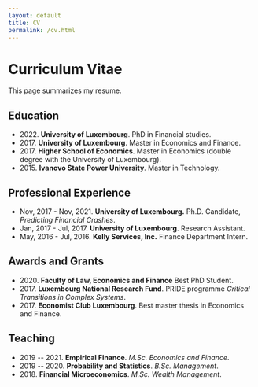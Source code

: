 ```yaml
---
layout: default
title: CV
permalink: /cv.html
---
```


# Curriculum Vitae

This page summarizes my resume. 
<!-- Please click [[here][my_cv]] for a complete, printer-friendly version. -->

## Education

- 2022.&nbsp;**University of Luxembourg**. PhD in Financial studies.
- 2017.&nbsp;**University of Luxembourg**. Master in Economics and Finance.
- 2017.&nbsp;**Higher School of Economics**. Master in Economics (double degree with the University of Luxembourg).
- 2015.&nbsp;**Ivanovo State Power University**. Master in Technology.

## Professional Experience

- Nov, 2017 - Nov, 2021. **University of Luxembourg.** Ph.D. Candidate, _Predicting Financial Crashes_.
- Jan, 2017 - Jul, 2017. **University of Luxembourg**. Research Assistant.
- May, 2016 - Jul, 2016. **Kelly Services, Inc.** Finance Department Intern.

## Awards and Grants

- 2020.&nbsp;**Faculty of Law, Economics and Finance** Best PhD Student.
- 2017.&nbsp;**Luxembourg National Research Fund**. PRIDE programme _Critical Transitions in Complex Systems_.
- 2017.&nbsp;**Economist Club Luxembourg**. Best master thesis in Economics and Finance.

## Teaching

- 2019 -- 2021. **Empirical Finance**. *M.Sc. Economics and Finance*.
- 2019 -- 2020. **Probability and Statistics**. *B.Sc. Management*.
- 2018.&nbsp;**Financial Microeconomics**. *M.Sc. Wealth Management*.

<!-- [my_cv]: docs/academic_CV.pdf -->
